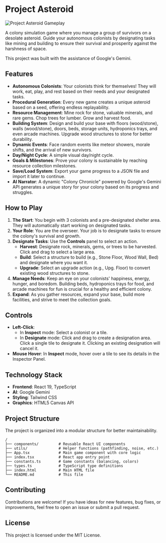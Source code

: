 # Project Asteroid

![Project Asteroid Gameplay](https://storage.googleapis.com/project-asteroid-public/project-asteroid-screenshot.png)

A colony simulation game where you manage a group of survivors on a desolate asteroid. Guide your autonomous colonists by designating tasks like mining and building to ensure their survival and prosperity against the harshness of space.

This project was built with the assistance of Google's Gemini.

## Features

-   **Autonomous Colonists**: Your colonists think for themselves! They will work, eat, play, and rest based on their needs and your designated tasks.
-   **Procedural Generation**: Every new game creates a unique asteroid based on a seed, offering endless replayability.
-   **Resource Management**: Mine rock for stone, valuable minerals, and rare gems. Chop trees for lumber. Grow and harvest food.
-   **Building System**: Design and build your base with floors (wood/stone), walls (wood/stone), doors, beds, storage units, hydroponics trays, and even arcade machines. Upgrade wood structures to stone for better durability.
-   **Dynamic Events**: Face random events like meteor showers, morale shifts, and the arrival of new survivors.
-   **Day/Night Cycle**: A simple visual day/night cycle.
-   **Goals & Milestones**: Prove your colony is sustainable by reaching resource collection milestones.
-   **Save/Load System**: Export your game progress to a JSON file and import it later to continue.
-   **AI Narrator**: A dynamic "Colony Chronicle" powered by Google's Gemini API generates a unique story for your colony based on its progress and struggles.

## How to Play

1.  **The Start**: You begin with 3 colonists and a pre-designated shelter area. They will automatically start working on designated tasks.
2.  **Your Role**: You are the overseer. Your job is to designate tasks to ensure the colony's survival and growth.
3.  **Designate Tasks**: Use the **Controls** panel to select an action.
    -   **Harvest**: Designate rock, minerals, gems, or trees to be harvested. Click and drag to select a large area.
    -   **Build**: Select a structure to build (e.g., Stone Floor, Wood Wall, Bed) and designate where you want it.
    -   **Upgrade**: Select an upgrade action (e.g., Upg. Floor) to convert existing wood structures to stone.
4.  **Manage Needs**: Keep an eye on your colonists' happiness, energy, hunger, and boredom. Building beds, hydroponics trays for food, and arcade machines for fun is crucial for a healthy and efficient colony.
5.  **Expand**: As you gather resources, expand your base, build more facilities, and strive to meet the collection goals.

## Controls

-   **Left-Click**:
    -   In **Inspect** mode: Select a colonist or a tile.
    -   In **Designate** mode: Click and drag to create a designation area. Click a single tile to designate it. Clicking an existing designation will cancel it.
-   **Mouse Hover**: In **Inspect** mode, hover over a tile to see its details in the Inspector Panel.

## Technology Stack

-   **Frontend**: React 19, TypeScript
-   **AI**: Google Gemini
-   **Styling**: Tailwind CSS
-   **Graphics**: HTML5 Canvas API

## Project Structure

The project is organized into a modular structure for better maintainability.

```
/
├── components/         # Reusable React UI components
├── utils/              # Helper functions (pathfinding, noise, etc.)
├── App.tsx             # Main game component with core logic
├── index.tsx           # React app entry point
├── constants.ts        # Game constants (balancing, colors)
├── types.ts            # TypeScript type definitions
├── index.html          # Main HTML file
└── README.md           # This file
```

## Contributing

Contributions are welcome! If you have ideas for new features, bug fixes, or improvements, feel free to open an issue or submit a pull request.

## License

This project is licensed under the MIT License.